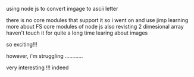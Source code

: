 using node js to convert imgage to ascii letter


there is no core modules that support it so i went on and use jimp 
learning more about FS core modules of node js
also revisting 2 dimesional array haven't touch it for quite a long time
learing about images 

so exciting!!!

however, i'm struggling ............

very interesting !!! indeed
